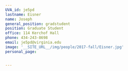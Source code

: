 ```yaml
---
UVA_id: je5pd
lastname: Eisner
name: Joseph
general_position: gradstudent
position: Graduate Student
office: 114 Kerchof Hall
phone: 434-243-8698
email: je5pd@virginia.edu
image: '__SITE_URL__/img/people/2017-fall/Eisner.jpg'
personal_page:


---
```

